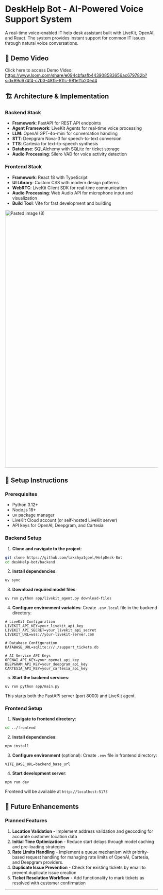 # DeskHelp Bot - AI-Powered Voice Support System

A real-time voice-enabled IT help desk assistant built with LiveKit, OpenAI, and React. The system provides instant support for common IT issues through natural voice conversations.

## 🎥 Demo Video

Click here to access Demo Video: https://www.loom.com/share/e094cbfaafb443908583656ac679782b?sid=99d674f4-c7b3-4815-81fc-981ef1a20ed4

## 🏗️ Architecture & Implementation

### Backend Stack
- **Framework**: FastAPI for REST API endpoints
- **Agent Framework**: LiveKit Agents for real-time voice processing
- **LLM**: OpenAI GPT-4o-mini for conversation handling
- **STT**: Deepgram Nova-3 for speech-to-text conversion
- **TTS**: Cartesia for text-to-speech synthesis
- **Database**: SQLAlchemy with SQLite for ticket storage
- **Audio Processing**: Silero VAD for voice activity detection

### Frontend Stack
- **Framework**: React 18 with TypeScript
- **UI Library**: Custom CSS with modern design patterns
- **WebRTC**: LiveKit Client SDK for real-time communication
- **Audio Processing**: Web Audio API for microphone input and visualization
- **Build Tool**: Vite for fast development and building

<img width="1215" height="848" alt="Pasted image (8)" src="https://github.com/user-attachments/assets/1118b7c2-ed3b-44c0-9777-9c8396747735" />


## 🚀 Setup Instructions

### Prerequisites
- Python 3.12+
- Node.js 18+
- uv package manager
- LiveKit Cloud account (or self-hosted LiveKit server)
- API keys for OpenAI, Deepgram, and Cartesia

### Backend Setup

1. **Clone and navigate to the project**:
```bash
git clone https://github.com/lakshya1goel/HelpDesk-Bot
cd deskHelp-bot/backend
```

2. **Install dependencies**:
```bash
uv sync
```

3. **Download required model files**:
```bash
uv run python app/livekit_agent.py download-files
```

4. **Configure environment variables**:
Create `.env.local` file in the backend directory:

```env
# LiveKit Configuration
LIVEKIT_API_KEY=your_livekit_api_key
LIVEKIT_API_SECRET=your_livekit_api_secret
LIVEKIT_URL=wss://your-livekit-server.com

# Database Configuration
DATABASE_URL=sqlite:///./support_tickets.db

# AI Service API Keys
OPENAI_API_KEY=your_openai_api_key
DEEPGRAM_API_KEY=your_deepgram_api_key
CARTESIA_API_KEY=your_cartesia_api_key
```

5. **Start the backend services**:
```bash
uv run python app/main.py
```

This starts both the FastAPI server (port 8000) and LiveKit agent.

### Frontend Setup

1. **Navigate to frontend directory**:
```bash
cd ../frontend
```

2. **Install dependencies**:
```bash
npm install
```

3. **Configure environment** (optional):
Create `.env` file in frontend directory:
```env
VITE_BASE_URL=backend_base_url
```

4. **Start development server**:
```bash
npm run dev
```

Frontend will be available at `http://localhost:5173`

## 🔮 Future Enhancements

### Planned Features
1. **Location Validation** - Implement address validation and geocoding for accurate customer location data
2. **Initial Time Optimization** - Reduce start delays through model caching and pre-loading strategies
3. **Rate Limits Handling** - Implement a queue mechanism with priority-based request handling for managing rate limits of OpenAI, Cartesia, and Deepgram providers.
4. **Duplicate Issue Prevention** - Check for existing tickets by email to prevent duplicate issue creation
5. **Ticket Resolution Workflow** - Add functionality to mark tickets as resolved with customer confirmation

---
